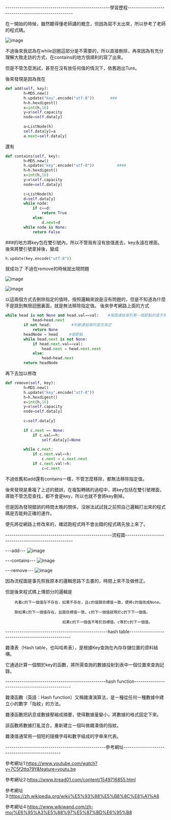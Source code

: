 ---------------------------------------------------學習歷程---------------------------------------------------

在一開始的時候，雖然聽得懂老師講的概念，但因為寫不太出來，所以參考了老師的程式碼。

![image](https://github.com/sun-peihsuan/learning-note/blob/master/image/1575439085702.jpg)

不過後來我認為在while迴圈這部分是不需要的，所以直接刪除，再來因為有充分理解大致走訪的方式，在contains的地方很順利的寫了出來。

但是不管怎麼測試，甚至在沒有放任何值的情況下，依舊跑出Ture。

後來發現是因為我在

```Python
def add(self, key):
        h=MD5.new()
        h.update("key".encode("utf-8"))       ###
        h=h.hexdigest()
        x=int(h,16)
        y=x%self.capacity
        node=self.data[y]
        
        a=ListNode(h)
        self.data[y]=a
        a.next=self.data[y]
```
還有
```Python
def contains(self, key):
        h=MD5.new()
        h.update("key".encode("utf-8"))          ####
        h=h.hexdigest()
        x=int(h,16)
        y=x%self.capacity
        node=self.data[y]
        
        c=ListNode(h)
        d=self.data[y]
        while node:
            if c==d:
                return True
            else:
                d.next=d
        while node is None:
            return False
```
###的地方將key包在雙引號內，所以不管我有沒有放值進去，key永遠在裡面。
後來將雙引號拿掉後，變成
```Python
h.update(key.encode("utf-8")) 
```
就成功了
不過在remove的時候就出現問題

![image](https://github.com/sun-peihsuan/learning-note/blob/master/image/hw4-p.jpg)

![image](https://github.com/sun-peihsuan/learning-note/blob/master/image/hw4-p2.jpg)

以這兩個方式去刪除指定的值時，按照邏輯來說是沒有問題的，但是不知道為什麼不是跳到無限迴圈裏面，就是無法移除指定值。
後來參考網路上面的方式
```Python
while head is not None and head.val==val:    #保證連結串列第一個節點的值不等於val
            head=head.next
        if not head:         #判斷連結串列是否為空
            return None
        headNode = head     #頭節點
        while head.next is not None:
            if head.next.val==val:
                head.next = head.next.next
            else:
                head=head.next
        return headNode
```
再下去加以修改
```Python
def remove(self, key):
        h=MD5.new()
        h.update("key".encode("utf-8"))
        h=h.hexdigest()
        x=int(h,16)
        y=x%self.capacity
        node=self.data[y]
        
        c=self.data[y]        
        
        if c.next == None:
            if c.val==h:
                self.data[y]=None
          
        while c.next:
            if c.next.val==h:
                c.next = c.next.next
            if c.next.val!=h:
                c=c.next
```
不過依舊和add還有contains一樣，不管怎麼移除，都無法移除指定值。

後來發現是重複了上述的錯誤，在複製轉碼的過程中，將key包括在雙引號裡面，導致不管怎麼查找，都不會是key，所以也就不會將key刪掉。

但是因為發現錯誤的時間太晚的關係，沒辦法試試我之前照自己邏輯打出來的程式碼是否能夠正確的運作。

便先將從網路上修改來的，確認跑程式時不會出錯的程式碼先放上來了。

----------------------------------------------------流程圖----------------------------------------------------

---add---
![image](https://github.com/sun-peihsuan/learning-note/blob/master/image/%E6%8A%95%E5%BD%B1%E7%89%871.JPG)

---contains---
![image](https://github.com/sun-peihsuan/learning-note/blob/master/image/%E6%8A%95%E5%BD%B1%E7%89%872.JPG)

---remove---
![image](https://github.com/sun-peihsuan/learning-note/blob/master/image/%E6%8A%95%E5%BD%B1%E7%89%873.JPG)

因為流程圖是事先照我原本的邏輯思路下去畫的，時間上來不及做修正。

但是後來程式碼上傳部分的邏輯是
        
        先看c的下一個值存不存在，如果不存在，且c的值跟目標值一致，便將c的值改成None。
        
        那如果c的下一個值存在，且跟目標值一致，c的下一個值就等於c的下下一個值。
                             
                             如果c的下一個值不等於目標值，c等於c的下一個值。
        

--------------------------------------------------hash table-------------------------------------------------

雜湊表（Hash table，也叫哈希表），是根據Key查詢在內存存儲位置的資料結構。

它通過計算一個關於key的函數，將所需查詢的數據投射到表中一個位置來查詢記錄。

-------------------------------------------------hash function-----------------------------------------------

雜湊函數（英語：Hash function）又稱雜湊演算法，是一種從任何一種數據中建立小的數字「指紋」的方法。

雜湊函數把訊息或數據壓縮成摘要，使得數據量變小，將數據的格式固定下來。

該函數將數據打亂混合，重新建立一個叫做雜湊值的指紋。

雜湊值通常用一個短的隨機字母和數字組成的字串來代表。

-------------------------------------------------參考網址-----------------------------------------------

參考網址1:https://www.youtube.com/watch?v=7C5f2ttq79Y&feature=youtu.be

參考網址2:https://www.itread01.com/content/1549716855.html

參考網址3:https://zh.wikipedia.org/wiki/%E5%93%88%E5%B8%8C%E8%A1%A8

參考網址4:https://www.wikiwand.com/zh-mo/%E6%95%A3%E5%88%97%E5%87%BD%E6%95%B8
